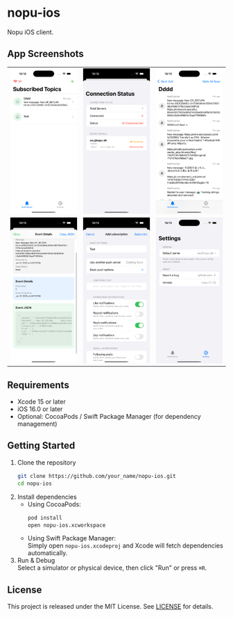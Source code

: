 # nopu-ios

Nopu iOS client.

## App Screenshots

<table>
  <tr>
    <td><img src="./screenshot/Screenshot1.png" width="200"/></td>
    <td><img src="./screenshot/Screenshot2.png" width="200"/></td>
    <td><img src="./screenshot/Screenshot3.png" width="200"/></td>
  </tr>
  <tr>
    <td><img src="./screenshot/Screenshot4.png" width="200"/></td>
    <td><img src="./screenshot/Screenshot5.png" width="200"/></td>
    <td><img src="./screenshot/Screenshot6.png" width="200"/></td>
  </tr>
</table>

## Requirements
- Xcode 15 or later
- iOS 16.0 or later
- Optional: CocoaPods / Swift Package Manager (for dependency management)

## Getting Started
1. Clone the repository  
   ```bash
   git clone https://github.com/your_name/nopu-ios.git
   cd nopu-ios
   ```
2. Install dependencies  
   - Using CocoaPods:  
     ```bash
     pod install
     open nopu-ios.xcworkspace
     ```
   - Using Swift Package Manager:  
     Simply open `nopu-ios.xcodeproj` and Xcode will fetch dependencies automatically.
3. Run & Debug  
   Select a simulator or physical device, then click "Run" or press `⌘R`.

## License
This project is released under the MIT License. See [LICENSE](LICENSE) for details.